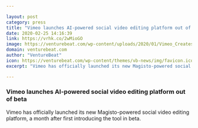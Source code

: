 ```yaml
---

layout: post
category: press
title: "Vimeo launches AI-powered social video editing platform out of beta"
date: 2020-02-25 14:16:39
link: https://vrhk.co/2wMioGO
image: https://venturebeat.com/wp-content/uploads/2020/01/Vimeo_Creates.png?w=1200&strip=all
domain: venturebeat.com
author: "VentureBeat"
icon: https://venturebeat.com/wp-content/themes/vb-news/img/favicon.ico
excerpt: "Vimeo has officially launched its new Magisto-powered social video editing platform, a month after first introducing the tool in beta."

---
```


### Vimeo launches AI-powered social video editing platform out of beta

Vimeo has officially launched its new Magisto-powered social video editing platform, a month after first introducing the tool in beta.